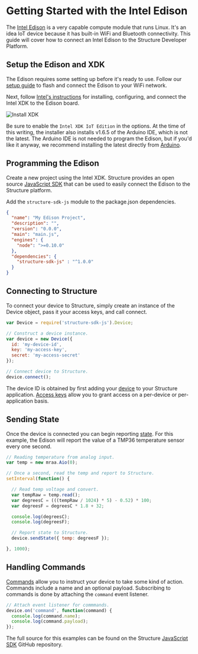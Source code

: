 # Getting Started with the Intel Edison

The <a href="http://www.intel.com/content/www/us/en/do-it-yourself/edison.html" target="_blank">Intel Edison</a> is a very capable compute module that runs Linux. It's an idea IoT device because it has built-in WiFi and Bluetooth connectivity. This guide will cover how to connect an Intel Edison to the Structure Developer Platform.

## Setup the Edison and XDK

The Edison requires some setting up before it's ready to use. Follow our <a href="https://www.getstructure.io/blog/getting-started-with-the-intel-edison" target="_blank">setup guide</a> to flash and connect the Edison to your WiFi network.

Next, follow <a href="https://software.intel.com/en-us/intel-xdk-iot-edition-guide" target="_blank">Intel's instructions</a> for installing, configuring, and connect the Intel XDK to the Edison board.

![Install XDK](/images/getting-started/boards/install-xdk.png "Install XDK")

Be sure to enable the `Intel XDK IoT Edition` in the options. At the time of this writing, the installer also installs v1.6.5 of the Arduino IDE, which is not the latest. The Arduino IDE is not needed to program the Edison, but if you'd like it anyway, we recommend installing the latest directly from <a href="https://www.arduino.cc/en/Main/Software" target="_blank">Arduino</a>.

## Programming the Edison

Create a new project using the Intel XDK. Structure provides an open source <a href="https://github.com/GetStructure/structure-sdk-js" target="_blank">JavaScript SDK</a> that can be used to easily connect the Edison to the Structure platform.

Add the `structure-sdk-js` module to the package.json dependencies.

```json
{
  "name": "My Edison Project",
  "description": "",
  "version": "0.0.0",
  "main": "main.js",
  "engines": {
    "node": ">=0.10.0"
  },
  "dependencies": {
    "structure-sdk-js" : "^1.0.0"
  }
}
```

## Connecting to Structure

To connect your device to Structure, simply create an instance of the Device object, pass it your access keys, and call connect.

```JavaScript
var Device = require('structure-sdk-js').Device;

// Construct a device instance.
var device = new Device({
  id: 'my-device-id',
  key: 'my-access-key',
  secret: 'my-access-secret'
});

// Connect device to Structure.
device.connect();
```

The device ID is obtained by first adding your [device](/device/overview) to your Structure application. [Access keys](/applications/access-keys) allow you to grant access on a per-device or per-application basis.

## Sending State

Once the device is connected you can begin reporting [state](/devices/state). For this example, the Edison will report the value of a TMP36 temperature sensor every one second.

```JavaScript
// Reading temperature from analog input.
var temp = new mraa.Aio(0);

// Once a second, read the temp and report to Structure.
setInterval(function() {

  // Read temp voltage and convert.
  var tempRaw = temp.read();
  var degreesC = (((tempRaw / 1024) * 5) - 0.52) * 100;
  var degreesF = degreesC * 1.8 + 32;

  console.log(degreesC);
  console.log(degreesF);

  // Report state to Structure.
  device.sendState({ temp: degreesF });

}, 1000);
```

## Handling Commands

[Commands](/devices/commands) allow you to instruct your device to take some kind of action. Commands include a name and an optional payload. Subscribing to commands is done by attaching the `command` event listener.

```JavaScript
// Attach event listener for commmands.
device.on('command', function(command) {
  console.log(command.name);
  console.log(command.payload);
});
```

The full source for this examples can be found on the Structure <a href="https://github.com/GetStructure/structure-api-js" target="_blank">JavaScript SDK</a> GitHub repository.
